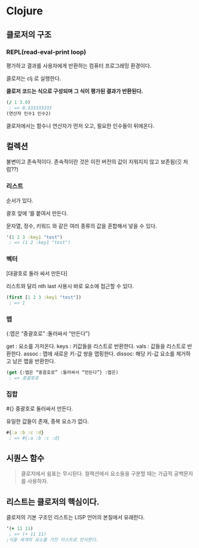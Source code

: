 # Clojure

## 클로저의 구조

### REPL(read-eval-print loop)

평가하고 결과를 사용자에게 반환하는 컴퓨터 프로그래밍 환경이다. 

클로저는 clj 로 실행한다.

**클로저 코드는 식으로 구성되며 그 식이 평가된 결과가 반환된다.**

```clojure
(/ 1 3.0)
 ; => 0.333333333
(연산자 인수1 인수2)
```

클로저에서는 함수나 연산자가 먼저 오고, 필요한 인수들이 뒤에온다.  

## 컬렉션

불변이고 존속적이다. 존속적이란 것은 이전 버전의 값이 지워지지 않고 보존됨(깃 처럼??)

### 리스트

순서가 있다.

괄호 앞에 ‘를 붙여서 만든다. 

문자열, 정수, 키워드 와 같은 여러 종류의 값을 혼합해서 넣을 수 있다.

```clojure
'(1 2 3 :key1 "test")
 ; => (1 2 :key1 "test")
```

### 벡터

[대괄호로 둘러 싸서 만든다]

리스트와 달리 nth last 사용시 바로 요소에 접근할 수 있다.

```clojure
(first [1 2 3 :key1 "test"])
 ; => 1
```

### 맵

{:맵은 “중괄호로” :둘러싸서 “만든다”}

get : 요소를 가저온다. keys : 키값들을 리스트로 반환한다. vals : 값들을 리스트로 반환한다. assoc : 맵에 새로운 키-값 쌍을 맵핑한다. dissoc: 해당 키-값 요소를 제거하고 남은 맵을 반환한다. 

```clojure
(get {:맵은 “중괄호로” :둘러싸서 “만든다”} :맵은)
 ; => 중괄호로
```

### 집합

#{} 중괄호로 둘러싸서 만든다.

유일한 값들이 존재, 중복 요소가 없다. 

```clojure
#{:a :b :c :d}
 ; => #{:a :b :c :d}
```

## 시퀀스 함수

> 클로저에서 쉼표는 무시된다. 컬랙션에서 요소들을 구분할 때는 가급적 공백문자를 사용하자.
> 

## 리스트는 클로저의 핵심이다.

클로저의 기본 구조인 리스트는 LISP 언어의 본질에서 유래한다. 

```clojure
‘(+ 11 11)
 ; => (+ 11 11)
;식을 세개의 요소를 가진 리스트로 인식한다. 
```
